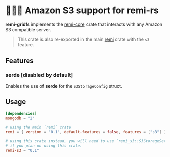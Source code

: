 # 🐻‍❄️🧶 Amazon S3 support for remi-rs
**remi-gridfs** implements the [remi-core](https://github.com/Noelware/remi-rs/tree/master/remi_core) crate that interacts with any Amazon S3 compatible server.

> This crate is also re-exported in the main [remi](https://crates.io/crates/remi) crate with the `s3` feature.

## Features
### serde [disabled by default]
Enables the use of **serde** for the `S3StorageConfig` struct.

## Usage
```toml
[dependencies]
mongodb = "2"

# using the main `remi` crate
remi = { version = "0.1", default-features = false, features = ["s3"] }

# using this crate instead, you will need to use `remi_s3::S3StorageService`
# if you plan on using this crate.
remi-s3 = "0.1"
```
